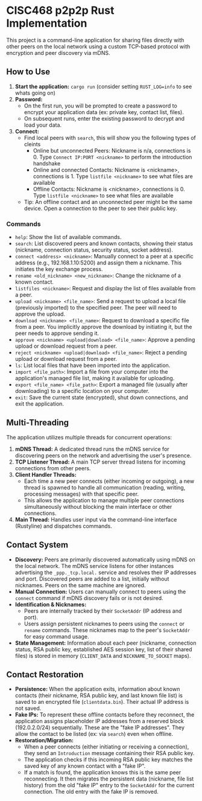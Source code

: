 # CISC468 p2p2p Rust Implementation

This project is a command-line application for sharing files directly with other peers on the local network using a custom TCP-based protocol with encryption and peer discovery via mDNS.

## How to Use

1.  **Start the application:** `cargo run` (consider setting `RUST_LOG=info` to see whats going on)
2.  **Password:**
    - On the first run, you will be prompted to create a password to encrypt your application data (ex: private key, contact list, files).
    - On subsequent runs, enter the existing password to decrypt and load your data.
3.  **Connect:**
    - Find local peers with `search`, this will show you the following types of cleints
      - Online but unconnected Peers: Nickname is n/a, connections is 0. Type `Connect IP:PORT <nickname>` to perform the introduction handshake
      - Online and connected Contacts: Nickname is \<nickname\>, connections is 1. Type `listfile <nickname>` to see what files are available
      - Offline Contacts: Nickname is \<nickname\>, connections is 0. Type `listfile <nickname>` to see what files are available
    - Tip: An offline contact and an unconnected peer might be the same device. Open a connection to the peer to see their public key.

### Commands

- `help`: Show the list of available commands.
- `search`: List discovered peers and known contacts, showing their status (nickname, connection status, security status, socket address).
- `connect <address> <nickname>`: Manually connect to a peer at a specific address (e.g., 192.168.1.10:5200) and assign them a nickname. This initiates the key exchange process.
- `rename <old_nickname> <new_nickname>`: Change the nickname of a known contact.
- `listfiles <nickname>`: Request and display the list of files available from a peer.
- `upload <nickname> <file_name>`: Send a request to upload a local file (previously imported) to the specified peer. The peer will need to approve the upload.
- `download <nickname> <file_name>`: Request to download a specific file from a peer. You implicitly approve the download by initiating it, but the peer needs to approve sending it.
- `approve <nickname> <upload|download> <file_name>`: Approve a pending upload or download request from a peer.
- `reject <nickname> <upload|download> <file_name>`: Reject a pending upload or download request from a peer.
- `ls`: List local files that have been imported into the application.
- `import <file_path>`: Import a file from your computer into the application's managed file list, making it available for uploading.
- `export <file_name> <file_path>`: Export a managed file (usually after downloading) to a specific location on your computer.
- `exit`: Save the current state (encrypted), shut down connections, and exit the application.

## Multi-Threading

The application utilizes multiple threads for concurrent operations:

1.  **mDNS Thread:** A dedicated thread runs the mDNS service for discovering peers on the network and advertising the user's presence.
2.  **TCP Listener Thread:** A main TCP server thread listens for incoming connections from other peers.
3.  **Client Handler Threads:**
    - Each time a new peer connects (either incoming or outgoing), a new thread is spawned to handle all communication (reading, writing, processing messages) with that specific peer.
    - This allows the application to manage multiple peer connections simultaneously without blocking the main interface or other connections.
4.  **Main Thread:** Handles user input via the command-line interface (Rustyline) and dispatches commands.

## Contact System

- **Discovery:** Peers are primarily discovered automatically using mDNS on the local network. The mDNS service listens for other instances advertising the `_ppp._tcp.local.` service and resolves their IP addresses and port. Discovered peers are added to a list, initially without nicknames. Peers on the same machine are ignored.
- **Manual Connection:** Users can manually connect to peers using the `connect` command if mDNS discovery fails or is not desired.
- **Identification & Nicknames:**
  - Peers are internally tracked by their `SocketAddr` (IP address and port).
  - Users assign persistent nicknames to peers using the `connect` or `rename` commands. These nicknames map to the peer's `SocketAddr` for easy command usage.
- **State Management:** Information about each peer (nickname, connection status, RSA public key, established AES session key, list of their shared files) is stored in memory (`CLIENT_DATA` and `NICKNAME_TO_SOCKET` maps).

## Contact Restoration

- **Persistence:** When the application exits, information about known contacts (their nickname, RSA public key, and last known file list) is saved to an encrypted file (`clientdata.bin`). Their actual IP address is not saved.
- **Fake IPs:** To represent these offline contacts before they reconnect, the application assigns placeholder IP addresses from a reserved block (192.0.2.0/24) sequentially. These are the "fake IP addresses". They allow the contact to be listed (ex: via `search`) even when offline.
- **Restoration/Migration:**
  - When a peer connects (either initiating or receiving a connection), they send an `Introduction` message containing their RSA public key.
  - The application checks if this incoming RSA public key matches the saved key of any known contact with a "fake IP".
  - If a match is found, the application knows this is the same peer reconnecting. It then migrates the persistent data (nickname, file list history) from the old "fake IP" entry to the `SocketAddr` for the current connection. The old entry with the fake IP is removed.
